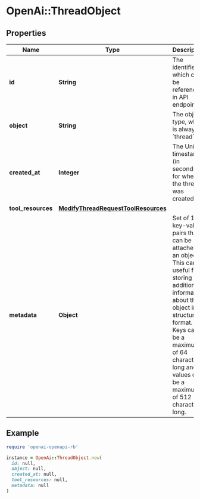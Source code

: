 # OpenAi::ThreadObject

## Properties

| Name | Type | Description | Notes |
| ---- | ---- | ----------- | ----- |
| **id** | **String** | The identifier, which can be referenced in API endpoints. |  |
| **object** | **String** | The object type, which is always &#x60;thread&#x60;. |  |
| **created_at** | **Integer** | The Unix timestamp (in seconds) for when the thread was created. |  |
| **tool_resources** | [**ModifyThreadRequestToolResources**](ModifyThreadRequestToolResources.md) |  |  |
| **metadata** | **Object** | Set of 16 key-value pairs that can be attached to an object. This can be useful for storing additional information about the object in a structured format. Keys can be a maximum of 64 characters long and values can be a maximum of 512 characters long.  |  |

## Example

```ruby
require 'openai-openapi-rb'

instance = OpenAi::ThreadObject.new(
  id: null,
  object: null,
  created_at: null,
  tool_resources: null,
  metadata: null
)
```

